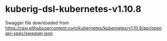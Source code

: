 # kuberig-dsl-kubernetes-v1.10.8

Swagger file downloaded from https://raw.githubusercontent.com/kubernetes/kubernetes/v1.10.8/api/openapi-spec/swagger.json
